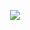 <p align='center'>
    <img src="https://capsule-render.vercel.app/api?type=waving&color=auto&height=300&section=header&text=Hi&fontSize=90&animation=fadeIn&fontAlignY=38&desc=Decorate%20GitHub%20Profile%20or%20any%20Repo%20like%20me!&descAlignY=51&descAlign=62"/>
</p>
